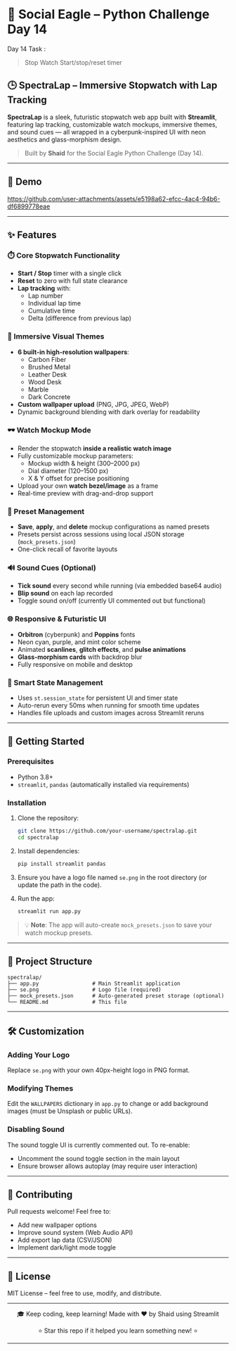 # 🦅 Social Eagle – Python Challenge Day 14

Day 14 Task : 
 
>Stop Watch
>Start/stop/reset timer


## 🕒 SpectraLap – Immersive Stopwatch with Lap Tracking

**SpectraLap** is a sleek, futuristic stopwatch web app built with **Streamlit**, featuring lap tracking, customizable watch mockups, immersive themes, and sound cues — all wrapped in a cyberpunk-inspired UI with neon aesthetics and glass-morphism design.
> Built by **Shaid** for the Social Eagle Python Challenge (Day 14).
---
## 📸 Demo



https://github.com/user-attachments/assets/e5198a62-efcc-4ac4-94b6-df6899778eae



---

## ✨ Features

### ⏱️ Core Stopwatch Functionality
- **Start / Stop** timer with a single click
- **Reset** to zero with full state clearance
- **Lap tracking** with:
  - Lap number
  - Individual lap time
  - Cumulative time
  - Delta (difference from previous lap)

### 🎨 Immersive Visual Themes
- **6 built-in high-resolution wallpapers**:
  - Carbon Fiber
  - Brushed Metal
  - Leather Desk
  - Wood Desk
  - Marble
  - Dark Concrete
- **Custom wallpaper upload** (PNG, JPG, JPEG, WebP)
- Dynamic background blending with dark overlay for readability

### 🕶️ Watch Mockup Mode
- Render the stopwatch **inside a realistic watch image**
- Fully customizable mockup parameters:
  - Mockup width & height (300–2000 px)
  - Dial diameter (120–1500 px)
  - X & Y offset for precise positioning
- Upload your own **watch bezel/image** as a frame
- Real-time preview with drag-and-drop support

### 💾 Preset Management
- **Save**, **apply**, and **delete** mockup configurations as named presets
- Presets persist across sessions using local JSON storage (`mock_presets.json`)
- One-click recall of favorite layouts

### 🔊 Sound Cues (Optional)
- **Tick sound** every second while running (via embedded base64 audio)
- **Blip sound** on each lap recorded
- Toggle sound on/off (currently UI commented out but functional)

### 🌐 Responsive & Futuristic UI
- **Orbitron** (cyberpunk) and **Poppins** fonts
- Neon cyan, purple, and mint color scheme
- Animated **scanlines**, **glitch effects**, and **pulse animations**
- **Glass-morphism cards** with backdrop blur
- Fully responsive on mobile and desktop

### 🧠 Smart State Management
- Uses `st.session_state` for persistent UI and timer state
- Auto-rerun every 50ms when running for smooth time updates
- Handles file uploads and custom images across Streamlit reruns

---

## 🚀 Getting Started

### Prerequisites
- Python 3.8+
- `streamlit`, `pandas` (automatically installed via requirements)

### Installation
1. Clone the repository:
   ```bash
   git clone https://github.com/your-username/spectralap.git
   cd spectralap
   ```

2. Install dependencies:
   ```bash
   pip install streamlit pandas
   ```

3. Ensure you have a logo file named `se.png` in the root directory (or update the path in the code).

4. Run the app:
   ```bash
   streamlit run app.py
   ```

> 💡 **Note**: The app will auto-create `mock_presets.json` to save your watch mockup presets.

---

## 📁 Project Structure
```
spectralap/
├── app.py                 # Main Streamlit application
├── se.png                 # Logo file (required)
├── mock_presets.json      # Auto-generated preset storage (optional)
└── README.md              # This file
```

---

## 🛠️ Customization

### Adding Your Logo
Replace `se.png` with your own 40px-height logo in PNG format.

### Modifying Themes
Edit the `WALLPAPERS` dictionary in `app.py` to change or add background images (must be Unsplash or public URLs).

### Disabling Sound
The sound toggle UI is currently commented out. To re-enable:
- Uncomment the sound toggle section in the main layout
- Ensure browser allows autoplay (may require user interaction)

---


## 🤝 Contributing
Pull requests welcome! Feel free to:
- Add new wallpaper options
- Improve sound system (Web Audio API)
- Add export lap data (CSV/JSON)
- Implement dark/light mode toggle

---

## 📜 License
MIT License – feel free to use, modify, and distribute.

---

<div align="center">


🎓 Keep coding, keep learning!
Made with ❤️ by Shaid using Streamlit

⭐ Star this repo if it helped you learn something new! ⭐

---
